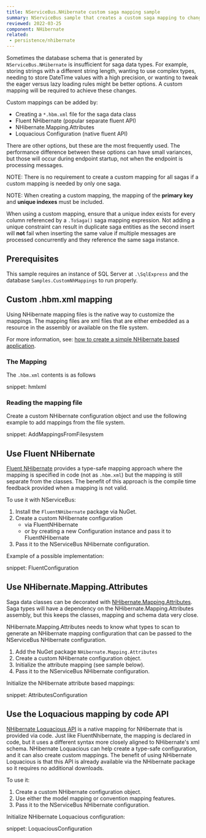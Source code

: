 ```yaml
---
title: NServiceBus.NHibernate custom saga mapping sample
summary: NServiceBus sample that creates a custom saga mapping to change how NHibernate creates the database schema using different techniques.
reviewed: 2022-03-25
component: NHibernate
related:
 - persistence/nhibernate
---
```


Sometimes the database schema that is generated by `NServiceBus.NHibernate` is insufficient for saga data types. For example, storing strings with a different string length, wanting to use complex types, needing to store DateTime values with a high precision, or wanting to tweak the eager versus lazy loading rules might be better options. A custom mapping will be required to achieve these changes.

Custom mappings can be added by:

* Creating a `*.hbm.xml` file for the saga data class
* Fluent NHibernate (popular separate fluent API)
* NHibernate.Mapping.Attributes
* Loquacious Configuration (native fluent API)

There are other options, but these are the most frequently used. The performance difference between these options can have small variances, but those will occur during endpoint startup, not when the endpoint is processing messages.

NOTE: There is no requirement to create a custom mapping for all sagas if a custom mapping is needed by only one saga.

NOTE: When creating a custom mapping, the mapping of the **primary key** and **unique indexes** must be included.

When using a custom mapping, ensure that a unique index exists for every column referenced by a `.ToSaga()` saga mapping expression. Not adding a unique constraint can result in duplicate saga entities as the second insert will **not** fail when inserting the same value if multiple messages are processed concurrently and they reference the same saga instance.

## Prerequisites

This sample requires an instance of SQL Server at `.\SqlExpress` and the database `Samples.CustomNhMappings` to run properly.

## Custom .hbm.xml mapping

Using NHibernate mapping files is the native way to customize the mappings. The mapping files are xml files that are either embedded as a resource in the assembly or available on the file system.

For more information, see: [how to create a simple NHibernate based application](https://nhibernate.info/doc/tutorials/first-nh-app/your-first-nhibernate-based-application.html).

### The Mapping

The `.hbm.xml` contents is as follows

snippet: hmlxml

### Reading the mapping file

Create a custom NHibernate configuration object and use the following example to add mappings from the file system.

snippet: AddMappingsFromFilesystem

## Use Fluent NHibernate

[Fluent NHibernate](http://www.fluentnhibernate.org) provides a type-safe mapping approach where the mapping is specified in code (not as `.hbm.xml`) but the mapping is still separate from the classes. The benefit of this approach is the compile time feedback provided when a mapping is not valid.

To use it with NServiceBus:

1. Install the `FluentNHibernate` package via NuGet.
1. Create a custom NHibernate configuration
   * via FluentNHibernate
   * or by creating a new Configuration instance and pass it to FluentNHibernate
1. Pass it to the NServiceBus NHibernate configuration.

Example of a possible implementation:

snippet: FluentConfiguration

## Use NHibernate.Mapping.Attributes

Saga data classes can be decorated with [NHibernate.Mapping.Attributes](https://nhibernate.info/doc/nhibernate-reference/mapping-attributes.html). Saga types will have a dependency on the NHibernate.Mapping.Attributes assembly, but this keeps the classes, mapping and schema data very close.

NHibernate.Mapping.Attributes needs to know what types to scan to generate an NHibernate mapping configuration that can be passed to the NServiceBus NHibernate configuration.

 1. Add the NuGet package `NHibernate.Mapping.Attributes`
 1. Create a custom NHibernate configuration object.
 1. Initialize the attribute mapping (see sample below).
 1. Pass it to the NServiceBus NHibernate configuration.

Initialize the NHibernate attribute based mappings:

snippet: AttributesConfiguration

## Use the Loquacious mapping by code API

[NHibernate Loquacious API](https://nhibernate.info/doc/howto/mapping/a-fully-working-skeleton-for-sexy-loquacious-nh.html) is a native mapping for NHibernate that is provided via code. Just like FluentNhibernate, the mapping is declared in code, but it uses a different syntax more closely aligned to NHibernate's xml schema. NHibernate Loquacious can help create a type-safe configuration, and it can also create custom mappings. The benefit of using NHibernate Loquacious is that this API is already available via the NHibernate package so it requires no additional downloads.

To use it:

1. Create a custom NHibernate configuration object.
1. Use either the model mapping or convention mapping features.
1. Pass it to the NServiceBus NHibernate configuration.

Initialize NHibernate Loquacious configuration:

snippet: LoquaciousConfiguration
